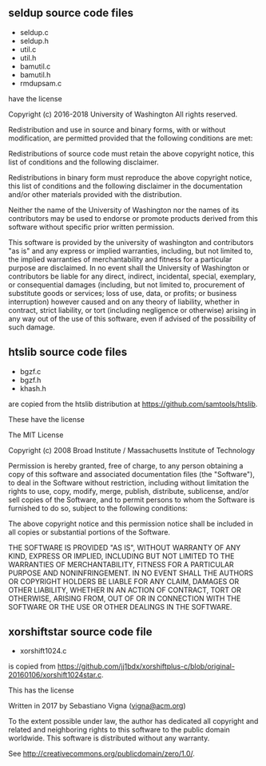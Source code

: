 ## seldup source code files

- seldup.c
- seldup.h
- util.c
- util.h
- bamutil.c
- bamutil.h
- rmdupsam.c

have the license

Copyright (c) 2016-2018 University of Washington All rights reserved.

Redistribution and use in source and binary forms, with or without
modification, are permitted provided that the following conditions are
met:

Redistributions of source code must retain the above copyright notice,
this list of conditions and the following disclaimer.

Redistributions in binary form must reproduce the above copyright
notice, this list of conditions and the following disclaimer in the
documentation and/or other materials provided with the distribution.

Neither the name of the University of Washington nor the names of its
contributors may be used to endorse or promote products derived from
this software without specific prior written permission.

This software is provided by the university of washington and
contributors "as is" and any express or implied warranties, including,
but not limited to, the implied warranties of merchantability and
fitness for a particular purpose are disclaimed. In no event shall the
University of Washington or contributors be liable for any direct,
indirect, incidental, special, exemplary, or consequential damages
(including, but not limited to, procurement of substitute goods or
services; loss of use, data, or profits; or business interruption)
however caused and on any theory of liability, whether in contract,
strict liability, or tort (including negligence or otherwise) arising
in any way out of the use of this software, even if advised of the
possibility of such damage.


## htslib source code files

- bgzf.c
- bgzf.h
- khash.h

are copied from the htslib distribution at https://github.com/samtools/htslib.

These have the license

The MIT License

Copyright (c) 2008 Broad Institute / Massachusetts Institute of Technology

Permission is hereby granted, free of charge, to any person obtaining a copy
of this software and associated documentation files (the "Software"), to deal
in the Software without restriction, including without limitation the rights
to use, copy, modify, merge, publish, distribute, sublicense, and/or sell
copies of the Software, and to permit persons to whom the Software is
furnished to do so, subject to the following conditions:

The above copyright notice and this permission notice shall be included in
all copies or substantial portions of the Software.

THE SOFTWARE IS PROVIDED "AS IS", WITHOUT WARRANTY OF ANY KIND, EXPRESS OR
IMPLIED, INCLUDING BUT NOT LIMITED TO THE WARRANTIES OF MERCHANTABILITY,
FITNESS FOR A PARTICULAR PURPOSE AND NONINFRINGEMENT. IN NO EVENT SHALL THE
AUTHORS OR COPYRIGHT HOLDERS BE LIABLE FOR ANY CLAIM, DAMAGES OR OTHER
LIABILITY, WHETHER IN AN ACTION OF CONTRACT, TORT OR OTHERWISE, ARISING FROM,
OUT OF OR IN CONNECTION WITH THE SOFTWARE OR THE USE OR OTHER DEALINGS IN
THE SOFTWARE.


## xorshiftstar source code file

- xorshift1024.c

is copied from https://github.com/jj1bdx/xorshiftplus-c/blob/original-20160106/xorshift1024star.c.

This has the license

Written in 2017 by Sebastiano Vigna (vigna@acm.org)

To the extent possible under law, the author has dedicated all copyright
and related and neighboring rights to this software to the public domain
worldwide. This software is distributed without any warranty.

See <http://creativecommons.org/publicdomain/zero/1.0/>. 



